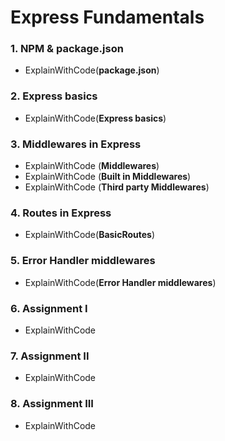 # Express Fundamentals
### 1. NPM & package.json
- ExplainWithCode(**package.json**)
###  2. Express basics
- ExplainWithCode(**Express basics**)
### 3. Middlewares in Express
- ExplainWithCode (**Middlewares**)
- ExplainWithCode (**Built in Middlewares**)
- ExplainWithCode (**Third party Middlewares**)
### 4. Routes in Express
- ExplainWithCode(**BasicRoutes**)
### 5. Error Handler middlewares
- ExplainWithCode(**Error Handler middlewares**)
### 6. Assignment I
- ExplainWithCode
### 7. Assignment II
- ExplainWithCode
### 8. Assignment III
- ExplainWithCode
